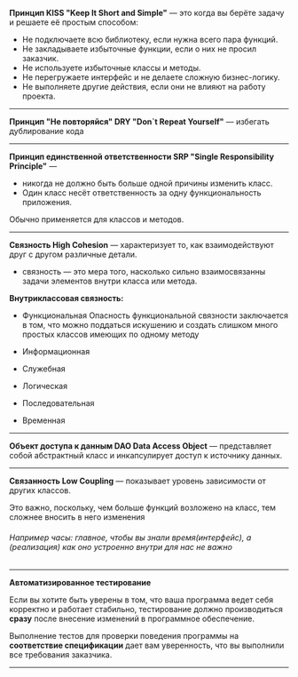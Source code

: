 **Принцип KISS "Keep It Short and Simple"** — это когда вы берёте задачу и решаете её простым способом:

- Не подключаете всю библиотеку, если нужна всего пара функций.
- Не закладываете избыточные функции, если о них не просил заказчик.
- Не используете избыточные классы и методы.
- Не перегружаете интерфейс и не делаете сложную бизнес-логику.
- Не выполняете другие действия, если они не влияют на работу проекта.

---

**Принцип "Не повторяйся" DRY "Don`t Repeat Yourself"** — избегать дублирование кода

---

**Принцип единственной ответственности SRP "Single Responsibility Principle"** — 
- никогда не должно быть больше одной причины изменить класс.
- Один класс несёт ответственность за одну функциональность приложения.

Обычно применяется для классов и методов.

---

**Связность High Cohesion** — характеризует то, как взаимодействуют друг с другом различные детали.
 
- связность — это мера того, насколько сильно взаимосвязанны задачи элементов внутри класса или метода.

**Внутриклассовая связность:**

- Функциональная 
    Опасность функциональной связности заключается в том, что можно поддаться искушению и создать слишком много простых 
классов имеющих по одному методу

- Информационная 
- Служебная 
- Логическая
- Последовательная 
- Временная 

---

**Объект доступа к данным DAO Data Access Object** — представляет собой абстрактный класс и инкапсулирует
доступ к источнику данных.

---

**Связанность Low Coupling** — показывает уровень зависимости от других классов.

Это важно, поскольку, чем больше функций возложено на класс, тем сложнее вносить в него
изменения

###### Например часы: главное, чтобы вы знали время(интерфейс), а (реализация) как оно устроенно внутри для нас не важно

---

**Автоматизированное тестирование**

Если вы хотите быть уверены в том, что ваша программа ведет себя корректно и работает стабильно, тестирование
должно производиться **сразу** после внесение изменений в программное обеспечение.

Выполнение тестов для проверки поведения программы на **соответствие спецификации** дает вам уверенность,
что вы выполнили все требования заказчика.

---

